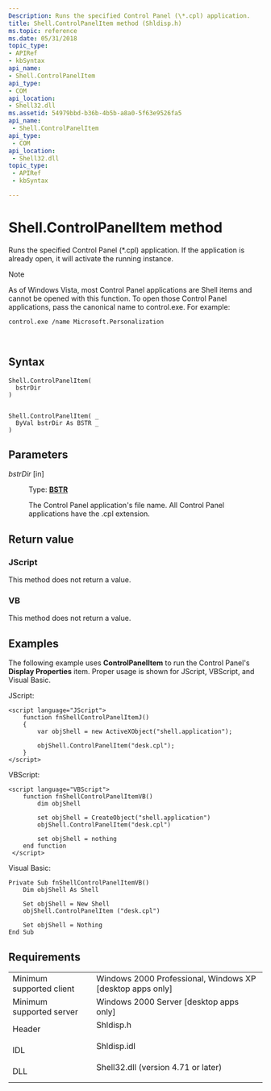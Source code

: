 ```yaml
---
Description: Runs the specified Control Panel (\*.cpl) application.
title: Shell.ControlPanelItem method (Shldisp.h)
ms.topic: reference
ms.date: 05/31/2018
topic_type: 
- APIRef
- kbSyntax
api_name: 
- Shell.ControlPanelItem
api_type: 
- COM
api_location: 
- Shell32.dll
ms.assetid: 54979bbd-b36b-4b5b-a8a0-5f63e9526fa5
api_name: 
 - Shell.ControlPanelItem
api_type: 
 - COM
api_location: 
 - Shell32.dll
topic_type: 
 - APIRef
 - kbSyntax

---
```


# Shell.ControlPanelItem method

Runs the specified Control Panel (\*.cpl) application. If the application is already open, it will activate the running instance.

> [!Note]  
> As of Windows Vista, most Control Panel applications are Shell items and cannot be opened with this function. To open those Control Panel applications, pass the canonical name to control.exe. For example:
>
> ``` syntax
> control.exe /name Microsoft.Personalization
> ```

 

## Syntax


```JScript
Shell.ControlPanelItem(
  bstrDir
)
```


```VB

Shell.ControlPanelItem( _
  ByVal bstrDir As BSTR _
)
```





## Parameters

<dl> <dt>

*bstrDir* \[in\]
</dt> <dd>

Type: **[**BSTR**](https://msdn.microsoft.com/library/ms221069(v=VS.71).aspx)**

The Control Panel application's file name. All Control Panel applications have the .cpl extension.

</dd> </dl>

## Return value

### JScript

This method does not return a value.

### VB

This method does not return a value.

## Examples

The following example uses **ControlPanelItem** to run the Control Panel's **Display Properties** item. Proper usage is shown for JScript, VBScript, and Visual Basic.

JScript:


```JScript
<script language="JScript">
    function fnShellControlPanelItemJ()
    {
        var objShell = new ActiveXObject("shell.application");
        
        objShell.ControlPanelItem("desk.cpl");
    }
</script>
```



VBScript:


```VB
<script language="VBScript">
    function fnShellControlPanelItemVB()
        dim objShell
        
        set objShell = CreateObject("shell.application")
        objShell.ControlPanelItem("desk.cpl")
       
        set objShell = nothing
    end function
 </script>
```



Visual Basic:


```VB
Private Sub fnShellControlPanelItemVB()
    Dim objShell As Shell
    
    Set objShell = New Shell
    objShell.ControlPanelItem ("desk.cpl")
    
    Set objShell = Nothing
End Sub
```



## Requirements



|                                     |                                                                                                                |
|-------------------------------------|----------------------------------------------------------------------------------------------------------------|
| Minimum supported client<br/> | Windows 2000 Professional, Windows XP \[desktop apps only\]<br/>                                         |
| Minimum supported server<br/> | Windows 2000 Server \[desktop apps only\]<br/>                                                           |
| Header<br/>                   | <dl> <dt>Shldisp.h</dt> </dl>                           |
| IDL<br/>                      | <dl> <dt>Shldisp.idl</dt> </dl>                         |
| DLL<br/>                      | <dl> <dt>Shell32.dll (version 4.71 or later)</dt> </dl> |



 

 





